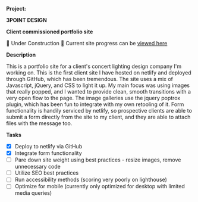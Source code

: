 
**Project:**

**3POINT DESIGN**

**Client commissioned portfolio site**

:construction:  Under Construction  :construction:  Current site progress can be [viewed here](https://3pointdesign.netlify.app/) 

**Description**

This is a portfolio site for a client's concert lighting design company I'm working on. This is the first client site I have hosted on netlify and deployed through GitHub, which has been tremendous. The site uses a mix of Javascript, jQuery, and CSS to light it up. My main focus was using images that really popped, and I wanted to provide clean, smooth transitions with a very open flow to the page. The image galleries use the jquery poptrox plugin, which has been fun to integrate with my own retooling of it. Form functionality is handily serviced by netlify, so prospective clients are able to submit a form directly from the site to my client, and they are able to attach files with the message too. 

**Tasks**
- [x] Deploy to netlify via GitHub
- [x] Integrate form functionality
- [ ] Pare down site weight using best practices
      - resize images, remove unnecessary code
- [ ] Utilize SEO best practices
- [ ] Run accessibility methods (scoring very poorly on lighthouse)
- [ ] Optimize for mobile (currently only optimized for desktop with limited media queries)
